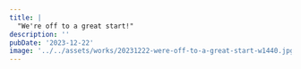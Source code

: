 ```yaml
---
title: |
  "We're off to a great start!"
description: ''
pubDate: '2023-12-22'
image: '../../assets/works/20231222-were-off-to-a-great-start-w1440.jpg'
---
```

